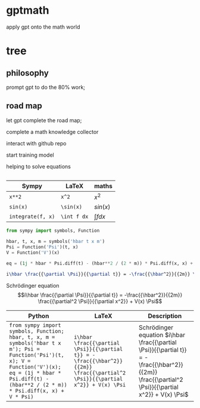 # gptmath

apply gpt onto the math world

# tree

## philosophy

prompt gpt to do the 80% work;

## road map

let gpt complete the road map;

complete a math knowledge collector

interact with github repo

start training model

helping to solve equations

## 

| Sympy  | LaTeX  | maths     |
|--------|--------|------------|
| `x**2` | `x^2` | $x^2$ |
| `sin(x)` | `\sin(x)` | $sin(x)$ |
| `integrate(f, x)` | `\int f dx` | $\int f dx$ |

```python
from sympy import symbols, Function

hbar, t, x, m = symbols('hbar t x m')
Psi = Function('Psi')(t, x)
V = Function('V')(x)

eq = (1j * hbar * Psi.diff(t) - (hbar**2 / (2 * m)) * Psi.diff(x, x) + V * Psi)
```
```latex
i\hbar \frac{{\partial \Psi}}{{\partial t}} = -\frac{{\hbar^2}}{{2m}} \frac{{\partial^2 \Psi}}{{\partial x^2}} + V(x) \Psi
```
Schrödinger equation
$$i\hbar \frac{{\partial \Psi}}{{\partial t}} = -\frac{{\hbar^2}}{{2m}} \frac{{\partial^2 \Psi}}{{\partial x^2}} + V(x) \Psi$$


| Python | LaTeX | Description |
| ------ | ----- | ----------- |
| `from sympy import symbols, Function; hbar, t, x, m = symbols('hbar t x m'); Psi = Function('Psi')(t, x); V = Function('V')(x); eq = (1j * hbar * Psi.diff(t) - (hbar**2 / (2 * m)) * Psi.diff(x, x) + V * Psi)` | `i\hbar \frac{{\partial \Psi}}{{\partial t}} = -\frac{{\hbar^2}}{{2m}} \frac{{\partial^2 \Psi}}{{\partial x^2}} + V(x) \Psi` | Schrödinger equation $i\hbar \frac{{\partial \Psi}}{{\partial t}} = -\frac{{\hbar^2}}{{2m}} \frac{{\partial^2 \Psi}}{{\partial x^2}} + V(x) \Psi$ |




